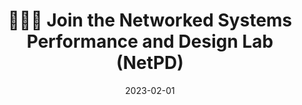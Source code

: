 ---
title: 🧑🏻‍🔬 Join the Networked Systems Performance and Design Lab (NetPD)
summary: Excited to be part of the Networked Systems Performance and Design Lab (NetPD) under the supervision of Dr. Konstantinos Psounis, where I contribute to impactful research on wireless networking, machine learning systems, and privacy-preserving techniques. Looking forward to learning and growing in this collaborative environment.
date: 2023-02-01
---